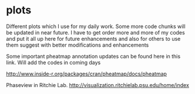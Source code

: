 # plots

Different plots which I use for my daily work. Some more code chunks will be updated in near future. I have to get order more and more of my codes and put it all up here for future enhancements and also for others to use them suggest with better modifications and enhancements

Some important pheatmap annotation updates can be found here in this link. Will add the codes in coming days

http://www.inside-r.org/packages/cran/pheatmap/docs/pheatmap

Phaseview in Ritchie Lab.
http://visualization.ritchielab.psu.edu/home/index
